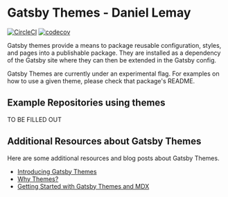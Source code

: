 # Gatsby Themes - Daniel Lemay

[![CircleCI](https://circleci.com/gh/dslemay/gatsby-themes.svg?style=svg)](https://circleci.com/gh/dslemay/gatsby-themes)
[![codecov](https://codecov.io/gh/dslemay/gatsby-themes/branch/master/graph/badge.svg)](https://codecov.io/gh/dslemay/gatsby-themes)

Gatsby themes provide a means to package reusable configuration, styles, and pages into a publishable package. They are installed as a dependency of the Gatsby site where they can then be extended in the Gatsby config.

Gatsby Themes are currently under an experimental flag. For examples on how to use a given theme, please check that package's README.

## Example Repositories using themes

TO BE FILLED OUT

## Additional Resources about Gatsby Themes

Here are some additional resources and blog posts about Gatsby Themes.

- [Introducing Gatsby Themes](https://www.gatsbyjs.org/blog/2018-11-11-introducing-gatsby-themes/#reach-skip-nav)
- [Why Themes?](https://www.gatsbyjs.org/blog/2019-01-31-why-themes/)
- [Getting Started with Gatsby Themes and MDX](https://www.gatsbyjs.org/blog/2019-02-26-getting-started-with-gatsby-themes/#reach-skip-nav)
